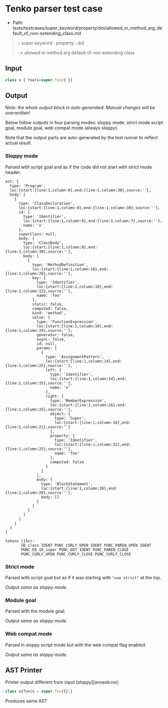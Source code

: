 # Tenko parser test case

- Path: tests/testcases/super_keyword/property/dot/allowed_in_method_arg_default_of_non-extending_class.md

> :: super keyword : property : dot
>
> ::> allowed in method arg default of non-extending class

## Input

`````js
class x { foo(x=super.foo){ }}
`````

## Output

_Note: the whole output block is auto-generated. Manual changes will be overwritten!_

Below follow outputs in four parsing modes: sloppy mode, strict mode script goal, module goal, web compat mode (always sloppy).

Note that the output parts are auto-generated by the test runner to reflect actual result.

### Sloppy mode

Parsed with script goal and as if the code did not start with strict mode header.

`````
ast: {
  type: 'Program',
  loc:{start:{line:1,column:0},end:{line:1,column:30},source:''},
  body: [
    {
      type: 'ClassDeclaration',
      loc:{start:{line:1,column:0},end:{line:1,column:30},source:''},
      id: {
        type: 'Identifier',
        loc:{start:{line:1,column:6},end:{line:1,column:7},source:''},
        name: 'x'
      },
      superClass: null,
      body: {
        type: 'ClassBody',
        loc:{start:{line:1,column:8},end:{line:1,column:30},source:''},
        body: [
          {
            type: 'MethodDefinition',
            loc:{start:{line:1,column:10},end:{line:1,column:29},source:''},
            key: {
              type: 'Identifier',
              loc:{start:{line:1,column:10},end:{line:1,column:13},source:''},
              name: 'foo'
            },
            static: false,
            computed: false,
            kind: 'method',
            value: {
              type: 'FunctionExpression',
              loc:{start:{line:1,column:10},end:{line:1,column:29},source:''},
              generator: false,
              async: false,
              id: null,
              params: [
                {
                  type: 'AssignmentPattern',
                  loc:{start:{line:1,column:14},end:{line:1,column:25},source:''},
                  left: {
                    type: 'Identifier',
                    loc:{start:{line:1,column:14},end:{line:1,column:15},source:''},
                    name: 'x'
                  },
                  right: {
                    type: 'MemberExpression',
                    loc:{start:{line:1,column:16},end:{line:1,column:25},source:''},
                    object: {
                      type: 'Super',
                      loc:{start:{line:1,column:16},end:{line:1,column:21},source:''}
                    },
                    property: {
                      type: 'Identifier',
                      loc:{start:{line:1,column:22},end:{line:1,column:25},source:''},
                      name: 'foo'
                    },
                    computed: false
                  }
                }
              ],
              body: {
                type: 'BlockStatement',
                loc:{start:{line:1,column:26},end:{line:1,column:29},source:''},
                body: []
              }
            }
          }
        ]
      }
    }
  ]
}

tokens (15x):
       ID_class IDENT PUNC_CURLY_OPEN IDENT PUNC_PAREN_OPEN IDENT
       PUNC_EQ ID_super PUNC_DOT IDENT PUNC_PAREN_CLOSE
       PUNC_CURLY_OPEN PUNC_CURLY_CLOSE PUNC_CURLY_CLOSE
`````

### Strict mode

Parsed with script goal but as if it was starting with `"use strict"` at the top.

_Output same as sloppy mode._

### Module goal

Parsed with the module goal.

_Output same as sloppy mode._

### Web compat mode

Parsed in sloppy script mode but with the web compat flag enabled.

_Output same as sloppy mode._

## AST Printer

Printer output different from input [sloppy][annexb:no]:

````js
class x{foo(x = super.foo){};}
````

Produces same AST
